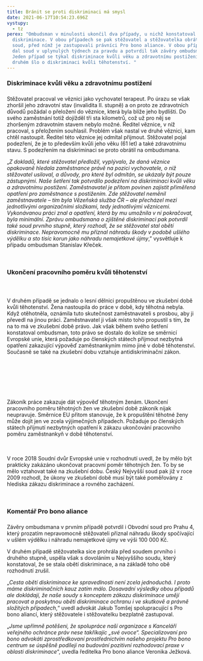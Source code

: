 ```yaml
---
title: Bránit se proti diskriminaci má smysl
date: 2021-06-17T10:54:23.696Z
vystupy:
  - tz
perex: "Ombudsman v minulosti ukončil dva případy, u nichž konstatoval zjištění
  diskriminace. V obou případech se pak stěžovatel a stěžovatelka obrátili na
  soud, před nímž je zastupovali právníci Pro bono aliance. V obou případech jim
  dal soud v uplynulých týdnech za pravdu a potvrdil tak závěry ombudsmana.
  Jeden případ se týkal diskriminace kvůli věku a zdravotnímu postižení, v
  druhém šlo o diskriminaci kvůli těhotenství. "
---
```

<h3 data-tomark-pass="">Diskriminace kvůli věku a zdravotnímu postižení
</h3><h3 data-tomark-pass=""></h3>Stěžovatel pracoval ve věznici jako vychovatel terapeut. Po úrazu se však zhoršil jeho zdravotní stav (invalidita II. stupně) a on proto ze zdravotních důvodů požádal o přeložení do věznice, která byla blíže jeho bydlišti. Do svého zaměstnání totiž dojížděl tři sta kilometrů, což už pro něj se zhoršeným zdravotním stavem nebylo možné. Ředitel věznice, v níž pracoval, s přeložením souhlasil. Problém však nastal ve druhé věznici, kam chtěl nastoupit. Ředitel této věznice jej odmítal přijmout. Stěžovatel pojal podezření, že je to především kvůli jeho věku (61 let) a také zdravotnímu stavu. S podezřením na diskriminaci se proto obrátil na ombudsmana.
<p>„<em>Z dokladů, které stěžovatel předložil, vyplývalo, že daná věznice opakovaně hledala zaměstnance právě na pozici vychovatele, o niž stěžovatel usiloval, a důvody, pro které byl odmítán, se ukázaly být pouze zástupnými. Naše šetření tak potvrdilo podezření na diskriminaci kvůli věku a zdravotnímu postižení. Zaměstnavatel je přitom povinen zajistit přiměřená opatření pro zaměstnance s postižením. Zde stěžovatel neměnil zaměstnavatele – tím byla Vězeňská služba ČR – ale přecházel mezi jednotlivými organizačními složkami, tedy jednotlivými věznicemi. Vykonávanou práci znal a opatření, která by mu umožnila v ní pokračovat, byla minimální. Zprávu ombudsmana o zjištěné diskriminaci pak potvrdil také soud prvního stupně, který rozhodl, že se stěžovatel stal obětí diskriminace. Nepravomocně mu přiznal náhradu škody v podobě ušlého výdělku a sto tisíc korun jako náhradu nemajetkové újmy</em>,” vysvětluje k případu ombudsman Stanislav Křeček.</p>
<p><br data-tomark-pass=""></p>
<h3 data-tomark-pass="">Ukončení pracovního poměru kvůli těhotenství
</h3><h3 data-tomark-pass=""></h3><br data-tomark-pass="">
<br data-tomark-pass="">
V druhém případě se jednalo o lesní dělnici propuštěnou ve zkušební době kvůli těhotenství. Žena nastoupila do práce v době, kdy těhotná nebyla. Když otěhotněla, oznámila tuto skutečnost zaměstnavateli s prosbou, aby ji převedl na jinou práci. Zaměstnavatel ji však místo toho propustil s tím, že na to má ve zkušební době právo. Jak však během svého šetření konstatoval ombudsman, toto právo se dostalo do kolize se směrnicí Evropské unie, která požaduje po členských státech přijmout nezbytná opatření zakazující výpověď zaměstnankyním mimo jiné v době těhotenství. Současně se také na zkušební dobu vztahuje antidiskriminační zákon.
<p><br data-tomark-pass=""><br>
<br data-tomark-pass=""><br>
<br data-tomark-pass=""><br>
Zákoník práce zakazuje dát výpověď těhotným ženám. Ukončení pracovního poměru těhotných žen ve zkušební době zákoník nijak neupravuje. Směrnice EU přitom stanovuje, že k propuštění těhotné ženy může dojít jen ve zcela výjimečných případech. Požaduje po členských státech přijmutí nezbytných opatření k zákazu ukončování pracovního poměru zaměstnankyň v době těhotenství.</p>
<p><br data-tomark-pass=""><br>
V roce 2018 Soudní dvůr Evropské unie v rozhodnutí uvedl, že by mělo být prakticky zakázáno ukončovat pracovní poměr těhotných žen. To by se mělo vztahovat také na zkušební dobu. Český Nejvyšší soud pak již v roce 2009 rozhodl, že úkony ve zkušební době musí být také poměřovány z hlediska zákazu diskriminace a rovného zacházení.</p>
<p><br data-tomark-pass=""></p>
<h3 data-tomark-pass="">Komentář Pro bono aliance
</h3><h3 data-tomark-pass=""></h3>Závěry ombudsmana v prvním případě potvrdil i Obvodní soud pro Prahu 4, který prozatím nepravomocně stěžovateli přiznal náhradu škody spočívající v ušlém výdělku i náhradu nemajetkové újmy ve výši 100 000 Kč.
<p>V druhém případě stěžovatelka sice prohrála před soudem prvního i druhého stupně, uspěla však s dovoláním u Nejvyššího soudu, který konstatoval, že se stala obětí diskriminace, a na základě toho obě rozhodnutí zrušil.</p>
<p>„<em>Cesta obětí diskriminace ke spravedlnosti není zcela jednoduchá. I proto máme diskriminačních kauz zatím málo. Dosavadní výsledky obou případů ale dokládají, že naše soudy s konceptem zákazu diskriminace umějí pracovat a poskytnou oběti diskriminace ochranu i ve skutkově a právně složitých případech</em>,“ uvedl advokát Jakub Tomšej spolupracující s Pro bono aliancí, který stěžovatele i stěžovatelku bezplatně zastupoval.</p>
<p>„<em>Jsme upřímně potěšeni, že spolupráce naší organizace s Kanceláří veřejného ochránce práv nese takříkajíc „své ovoce“. Specializovaní pro bono advokáti zprostředkovaní prostřednictvím našeho projektu Pro bono centrum se úspěšně podílejí na budování pozitivní rozhodovací praxe v oblasti diskriminace</em>“, uvedla ředitelka Pro bono aliance Veronika Ježková.</p>
